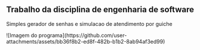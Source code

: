 <h2>Trabalho da disciplina de engenharia de software</h2> 
<p>Simples gerador de senhas e simulacao de atendimento por guiche</p>
![Imagem do programa](https://github.com/user-attachments/assets/bb36f8b2-ed8f-482b-b1b2-8ab94af3ed99)


